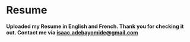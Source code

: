 # Resume


**Uploaded my Resume in English and French. Thank you for checking it out. Contact me via isaac.adebayomide@gmail.com**
